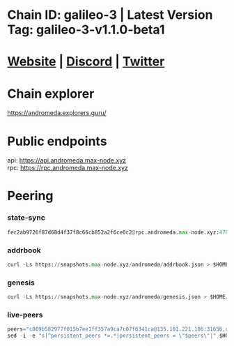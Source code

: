 # Chain ID: galileo-3 | Latest Version Tag: galileo-3-v1.1.0-beta1 
# [Website](https://www.andromedaprotocol.io/) | [Discord](https://discord.gg/5pXfMM4f) | [Twitter](https://twitter.com/andromedaprot)

# Chain explorer
https://andromeda.explorers.guru/

# Public endpoints
api: https://api.andromeda.max-node.xyz \
rpc: https://rpc.andromeda.max-node.xyz 

# Peering
### state-sync
```python
fec2ab9726f87d68d4f37f8c66cb852a2f6ce0c2@rpc.andromeda.max-node.xyz:47656
```

### addrbook
```python
curl -Ls https://snapshots.max-node.xyz/andromeda/addrbook.json > $HOME/.andromeda/config/addrbook.json
```
### genesis
```python
curl -Ls https://snapshots.max-node.xyz/andromeda/genesis.json > $HOME/.andromeda/config/genesis.json
```

### live-peers
```python
peers="c089b582977f015b7ee1ff357a9ca7c07f6341ca@135.181.221.186:31656,d5519e378247dfb61dfe90652d1fe3e2b3005a5b@65.109.68.190:47656,a4d291d17d8e74979e7db5a1e936269835e802af@194.165.59.78:26656,704e605f9bd65912d8c65a58f955601c31188548@65.21.203.204:19656,385bda41dc8ce86d0dd4c99d3cf371ca8fccfeb6@135.125.189.131:20095,443a51f595c9ca16273ca6146db1375e4223a91f@172.93.110.154:26656,1d94f397352dc20be4b56e4bfd9305649cbac778@65.108.232.150:20095,b6dd58949a8b9c03349bdbec8aeeccd5e0d39283@31.220.74.50:26656,93e418796bf3b5d8cd319983269c99db83cb2ba6@5.161.78.48:16656,247f3c2bed475978af238d97be68226c1f084180@88.99.164.158:4376,f1d30c5f2d5882823317718eb4455f87ae846d0a@85.239.235.235:30656,d68d0ce3a3959f09ea935cffbf1cd282dcfec401@27.72.126.82:26656,27e4aeaf8ef79a25904cd1042cf25ac6a1a0e7e5@103.180.28.220:26656,05b853c6022c51b2065665e66876e27aee9fed59@149.102.140.189:26656,41681200a0e60e9477181db813e1894684020378@194.233.92.77:26656,1b88dc10b14e01ef05a6c0721ce0cdd884746327@162.55.50.101:26656,bd323d2c7ce260b831d20923d390e4a1623f32c4@213.239.215.195:20095,e61f287d51edab6f6dbe00a8b804614443ee6f82@80.85.242.117:26656,95e8225c5b8a21c1fecd411f37c75f5515de1891@185.197.251.203:26656,7ac17e470c16814be55aa02a1611b23a3fba3097@75.119.141.16:26656,9230896c5f22a363eed1c3bd3ed8068134b1dedd@110.168.55.28:26656,6d59b44efa40c4a03a24bf598b6cd662e8003655@135.181.96.66:26656,ef6ec2cf74e157e3c6056c0469f3ede08b418ec7@144.76.164.139:15656,5d076eccdbd1ae1835131be8e20b756e779c5bac@158.220.110.42:26656,9d443f465ad66671d109142715e62ef8039cf0f8@161.97.85.248:26656,9939a8f08849b1d77b1bd5f5033d6ce9ff7a20f5@49.12.234.38:20656,debdccc98a2f6ed72561d7866381003903197935@144.126.142.78:29656,39429a15338825ea4fa6b310a7b12505e45b95d0@213.133.100.172:26858,5cfce64114f98e29878567bdd1adbebe18670fc6@65.108.231.124:30656"
sed -i -e "s|^persistent_peers *=.*|persistent_peers = \"$peers\"|" $HOME/.andromedad/config/config.toml
```

